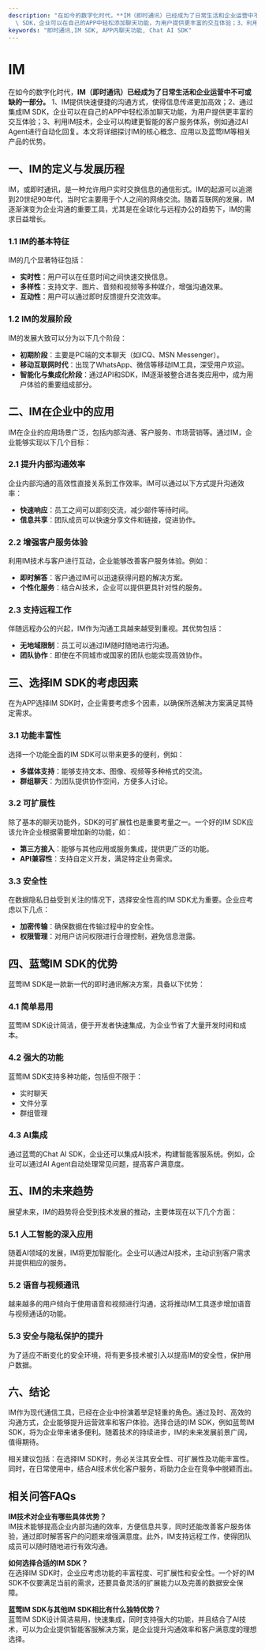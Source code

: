 ```yaml
---
description: "在如今的数字化时代，**IM（即时通讯）已经成为了日常生活和企业运营中不可或缺的一部分。** 1、IM提供快速便捷的沟通方式，使得信息传递更加高效；2、通过集成IM\
  \ SDK，企业可以在自己的APP中轻松添加聊天功能，为用户提供更丰富的交互体验；3、利用IM技术，企业可以构建更智能的客户服务体系，例如通过AI Agent进行自动化回复。本文将详细探讨IM的核心概念、应用以及蓝莺IM等相关产品的优势。"
keywords: "即时通讯,IM SDK, APP内聊天功能, Chat AI SDK"
---
```

# IM  

在如今的数字化时代，**IM（即时通讯）已经成为了日常生活和企业运营中不可或缺的一部分。** 1、IM提供快速便捷的沟通方式，使得信息传递更加高效；2、通过集成IM SDK，企业可以在自己的APP中轻松添加聊天功能，为用户提供更丰富的交互体验；3、利用IM技术，企业可以构建更智能的客户服务体系，例如通过AI Agent进行自动化回复。本文将详细探讨IM的核心概念、应用以及蓝莺IM等相关产品的优势。

## **一、IM的定义与发展历程**

IM，或即时通讯，是一种允许用户实时交换信息的通信形式。IM的起源可以追溯到20世纪90年代，当时它主要用于个人之间的网络交流。随着互联网的发展，IM逐渐演变为企业沟通的重要工具，尤其是在全球化与远程办公的趋势下，IM的需求日益增长。

### **1.1 IM的基本特征**

IM的几个显著特征包括：

- **实时性**：用户可以在任意时间之间快速交换信息。
- **多样性**：支持文字、图片、音频和视频等多种媒介，增强沟通效果。
- **互动性**：用户可以通过即时反馈提升交流效率。

### **1.2 IM的发展阶段**

IM的发展大致可以分为以下几个阶段：

- **初期阶段**：主要是PC端的文本聊天（如ICQ、MSN Messenger）。
- **移动互联网时代**：出现了WhatsApp、微信等移动IM工具，深受用户欢迎。
- **智能化与集成化阶段**：通过API和SDK，IM逐渐被整合进各类应用中，成为用户体验的重要组成部分。

## **二、IM在企业中的应用**

IM在企业的应用场景广泛，包括内部沟通、客户服务、市场营销等。通过IM，企业能够实现以下几个目标：

### **2.1 提升内部沟通效率**

企业内部沟通的高效性直接关系到工作效率。IM可以通过以下方式提升沟通效率：

- **快速响应**：员工之间可以即刻交流，减少邮件等待时间。
- **信息共享**：团队成员可以快速分享文件和链接，促进协作。

### **2.2 增强客户服务体验**

利用IM技术与客户进行互动，企业能够改善客户服务体验。例如：

- **即时解答**：客户通过IM可以迅速获得问题的解决方案。
- **个性化服务**：结合AI技术，企业可以提供更具针对性的服务。

### **2.3 支持远程工作**

伴随远程办公的兴起，IM作为沟通工具越来越受到重视。其优势包括：

- **无地域限制**：员工可以通过IM随时随地进行沟通。
- **团队协作**：即使在不同城市或国家的团队也能实现高效协作。

## **三、选择IM SDK的考虑因素**

在为APP选择IM SDK时，企业需要考虑多个因素，以确保所选解决方案满足其特定需求。

### **3.1 功能丰富性**

选择一个功能全面的IM SDK可以带来更多的便利，例如：

- **多媒体支持**：能够支持文本、图像、视频等多种格式的交流。
- **群组聊天**：为团队提供协作空间，方便多人讨论。

### **3.2 可扩展性**

除了基本的聊天功能外，SDK的可扩展性也是重要考量之一。一个好的IM SDK应该允许企业根据需要增加新的功能，如：

- **第三方接入**：能够与其他应用或服务集成，提供更广泛的功能。
- **API兼容性**：支持自定义开发，满足特定业务需求。

### **3.3 安全性**

在数据隐私日益受到关注的情况下，选择安全性高的IM SDK尤为重要。企业应考虑以下几点：

- **加密传输**：确保数据在传输过程中的安全性。
- **权限管理**：对用户访问权限进行合理控制，避免信息泄露。

## **四、蓝莺IM SDK的优势**

蓝莺IM SDK是一款新一代的即时通讯解决方案，具备以下优势：

### **4.1 简单易用**

蓝莺IM SDK设计简洁，便于开发者快速集成，为企业节省了大量开发时间和成本。

### **4.2 强大的功能**

蓝莺IM SDK支持多种功能，包括但不限于：
- 实时聊天
- 文件分享
- 群组管理

### **4.3 AI集成**

通过蓝莺的Chat AI SDK，企业还可以集成AI技术，构建智能客服系统。例如，企业可以通过AI Agent自动处理常见问题，提高客户满意度。

## **五、IM的未来趋势**

展望未来，IM的趋势将会受到技术发展的推动，主要体现在以下几个方面：

### **5.1 人工智能的深入应用**

随着AI领域的发展，IM将更加智能化。企业可以通过AI技术，主动识别客户需求并提供相应的服务。

### **5.2 语音与视频通讯**

越来越多的用户倾向于使用语音和视频进行沟通，这将推动IM工具逐步增加语音与视频通话的功能。

### **5.3 安全与隐私保护的提升**

为了适应不断变化的安全环境，将有更多技术被引入以提高IM的安全性，保护用户数据。

## **六、结论**

IM作为现代通信工具，已经在企业中扮演着举足轻重的角色。通过及时、高效的沟通方式，企业能够提升运营效率和客户体验。选择合适的IM SDK，例如蓝莺IM SDK，将为企业带来诸多便利。随着技术的持续进步，IM的未来发展前景广阔，值得期待。

相关建议包括：在选择IM SDK时，务必关注其安全性、可扩展性及功能丰富性。同时，在日常使用中，结合AI技术优化客户服务，将助力企业在竞争中脱颖而出。

## **相关问答FAQs**

**IM技术对企业有哪些具体优势？**  
IM技术能够提高企业内部沟通的效率，方便信息共享，同时还能改善客户服务体验，通过即时解答客户的问题来增强满意度。此外，IM支持远程工作，使得团队成员可以随时随地进行有效沟通。

**如何选择合适的IM SDK？**  
在选择IM SDK时，企业应考虑功能的丰富程度、可扩展性和安全性。一个好的IM SDK不仅要满足当前的需求，还要具备灵活的扩展能力以及完善的数据安全保障。

**蓝莺IM SDK与其他IM SDK相比有什么独特优势？**  
蓝莺IM SDK设计简洁易用，快速集成，同时支持强大的功能，并且结合了AI技术，可以为企业提供智能客服解决方案，是企业提升沟通效率和客户满意度的理想选择。
